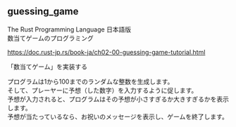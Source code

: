 ## guessing_game

The Rust Programming Language 日本語版  
数当てゲームのプログラミング

https://doc.rust-jp.rs/book-ja/ch02-00-guessing-game-tutorial.html

「数当てゲーム」を実装する

プログラムは1から100までのランダムな整数を生成します。   
そして、プレーヤーに予想（した数字）を入力するように促します。   
予想が入力されると、プログラムはその予想が小さすぎるか大きすぎるかを表示します。  
予想が当たっているなら、お祝いのメッセージを表示し、ゲームを終了します。  
